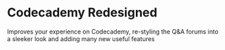 # Codecademy Redesigned

Improves your experience on Codecademy, re-styling the Q&A forums into a sleeker look and adding many new useful features